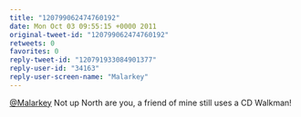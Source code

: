 ```yaml
---
title: "120799062474760192"
date: Mon Oct 03 09:55:15 +0000 2011
original-tweet-id: "120799062474760192"
retweets: 0
favorites: 0
reply-tweet-id: "120791933084901377"
reply-user-id: "34163"
reply-user-screen-name: "Malarkey"
---
```

<a href="https://twitter.com/Malarkey">@Malarkey</a> Not up North are you, a friend of mine still uses a CD Walkman!
